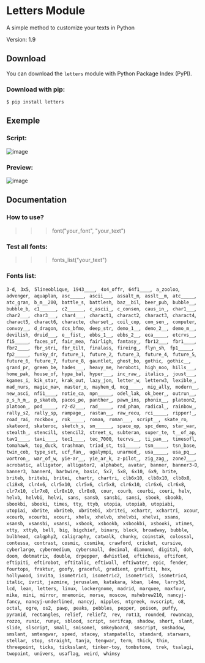 # Letters Module
A simple method to customize your texts in Python

Version: 1.9

## Download

You can download the `letters` module with Python Package Index (PyPI).

### Download with pip:

`$ pip install letters`

## Exemple

### Script:

![image](https://media.discordapp.net/attachments/850635541778792459/872855875235242004/unknown.png)

### Preview:

![image](https://media.discordapp.net/attachments/850635541778792459/872565442143723530/unknown.png)

## Documentation

### How to use?

>>> font("your_font", "your_text")

### Test all fonts:

>>> fonts_list("your_text")

### Fonts list:

`3-d`, ` 3x5`, ` 5lineoblique`, ` 1943____`, ` 4x4_offr`, ` 64f1____`, ` a_zooloo`, ` advenger`, ` aquaplan`, ` asc_____`, ` ascii___`, ` assalt_m`, ` asslt__m`, ` atc_____`, ` atc_gran`, ` b_m__200`, ` battle_s`, ` battlesh`, ` baz__bil`, ` beer_pub`, ` bubble__`, ` bubble_b`, ` c1______`, ` c2______`, ` c_ascii_`, ` c_consen`, ` caus_in_`, ` char1___`, ` char2___`, ` char3___`, ` char4___`, ` charact1`, ` charact2`, ` charact3`, ` charact4`, ` charact5`, ` charact6`, ` characte`, ` charset_`, ` coil_cop`, ` com_sen_`, ` computer`, ` convoy__`, ` d_dragon`, ` dcs_bfmo`, ` deep_str`, ` demo_1__`, ` demo_2__`, ` demo_m__`, ` devilish`, ` druid___`, ` e__fist_`, ` ebbs_1__`, ` ebbs_2__`, ` eca_____`, ` etcrvs__`, ` f15_____`, ` faces_of`, ` fair_mea`, ` fairligh`, ` fantasy_`, ` fbr12___`, ` fbr1____`, ` fbr2____`, ` fbr_stri`, ` fbr_tilt`, ` finalass`, ` fireing_`, ` flyn_sh`, ` fp1_____`, ` fp2_____`, ` funky_dr`, ` future_1`, ` future_2`, ` future_3`, ` future_4`, ` future_5`, ` future_6`, ` future_7`, ` future_8`, ` gauntlet`, ` ghost_bo`, ` gothic`, ` gothic__`, ` grand_pr`, ` green_be`, ` hades___`, ` heavy_me`, ` heroboti`, ` high_noo`, ` hills___`, ` home_pak`, ` house_of`, ` hypa_bal`, ` hyper___`, ` inc_raw_`, ` italics_`, ` joust___`, ` kgames_i`, ` kik_star`, ` krak_out`, ` lazy_jon`, ` letter_w`, ` letterw3`, ` lexible_`, ` mad_nurs`, ` magic_ma>`, ` master_o`, ` mayhem_d`, ` mcg_____`, ` mig_ally`, ` modern__`, ` new_asci`, ` nfi1____`, ` notie_ca`, ` npn_____`, ` odel_lak`, ` ok_beer_`, ` outrun__`, ` p_s_h_m_`, ` p_skateb`, ` pacos_pe`, ` panther_`, ` pawn_ins`, ` phonix__`, ` platoon2`, ` platoon_`, ` pod_____`, ` r2-d2___`, ` rad_____`, ` rad_phan`, ` radical_`, ` rainbow_`, ` rally_s2`, ` rally_sp`, ` rampage_`, ` rastan__`, ` raw_recu`, ` rci_____`, ` ripper!_`, ` road_rai`, ` rockbox_`, ` rok_____`, ` roman`, ` roman___`, ` script__`, ` skate_ro`, ` skateord`, ` skateroc`, ` sketch_s`, ` sm______`, ` space_op`, ` spc_demo`, ` star_war`, ` stealth_`, ` stencil1`, ` stencil2`, ` street_s`, ` subteran`, ` super_te`, ` t__of_ap`, ` tav1____`, ` taxi____`, ` tec1____`, ` tec_7000`, ` tecrvs__`, ` ti_pan__`, ` timesofl`, ` tomahawk`, ` top_duck`, ` trashman`, ` triad_st`, ` ts1_____`, ` tsm_____`, ` tsn_base`, ` twin_cob`, ` type_set`, ` ucf_fan_`, ` ugalympi`, ` unarmed_`, ` usa_____`, ` usa_pq__`, ` vortron_`, ` war_of_w`, ` yie-ar__`, ` yie_ar_k`, ` z-pilot_`, ` zig_zag_`, ` zone7___`, ` acrobatic`, ` alligator`, ` alligator2`, ` alphabet`, ` avatar`, ` banner`, ` banner3-D`, ` banner3`, ` banner4`, ` barbwire`, ` basic`, ` 5x7`, ` 5x8`, ` 6x10`, ` 6x9`, ` brite`, ` briteb`, ` britebi`, ` britei`, ` chartr`, ` chartri`, ` clb6x10`, ` clb8x10`, ` clb8x8`, ` cli8x8`, ` clr4x6`, ` clr5x10`, ` clr5x6`, ` clr5x8`, ` clr6x10`, ` clr6x6`, ` clr6x8`, ` clr7x10`, ` clr7x8`, ` clr8x10`, ` clr8x8`, ` cour`, ` courb`, ` courbi`, ` couri`, ` helv`, ` helvb`, ` helvbi`, ` helvi`, ` sans`, ` sansb`, ` sansbi`, ` sansi`, ` sbook`, ` sbookb`, ` sbookbi`, ` sbooki`, ` times`, ` tty`, ` ttyb`, ` utopia`, ` utopiab`, ` utopiabi`, ` utopiai`, ` xbrite`, ` xbriteb`, ` xbritebi`, ` xbritei`, ` xchartr`, ` xchartri`, ` xcour`, ` xcourb`, ` xcourbi`, ` xcouri`, ` xhelv`, ` xhelvb`, ` xhelvbi`, ` xhelvi`, ` xsans`, ` xsansb`, ` xsansbi`, ` xsansi`, ` xsbook`, ` xsbookb`, ` xsbookbi`, ` xsbooki`, ` xtimes`, ` xtty`, ` xttyb`, ` bell`, ` big`, ` bigchief`, ` binary`, ` block`, ` broadway`, ` bubble`, ` bulbhead`, ` calgphy2`, ` caligraphy`, ` catwalk`, ` chunky`, ` coinstak`, ` colossal`, ` contessa`, ` contrast`, ` cosmic`, ` cosmike`, ` crawford`, ` cricket`, ` cursive`, ` cyberlarge`, ` cybermedium`, ` cybersmall`, ` decimal`, ` diamond`, ` digital`, ` doh`, ` doom`, ` dotmatrix`, ` double`, ` drpepper`, ` dwhistled`, ` eftichess`, ` eftifont`, ` eftipiti`, ` eftirobot`, ` eftitalic`, ` eftiwall`, ` eftiwater`, ` epic`, ` fender`, ` fourtops`, ` fraktur`, ` goofy`, ` graceful`, ` gradient`, ` graffiti`, ` hex`, ` hollywood`, ` invita`, ` isometric1`, ` isometric2`, ` isometric3`, ` isometric4`, ` italic`, ` ivrit`, ` jazmine`, ` jerusalem`, ` katakana`, ` kban`, ` l4me`, ` larry3d`, ` lcd`, ` lean`, ` letters`, ` linux`, ` lockergnome`, ` madrid`, ` marquee`, ` maxfour`, ` mike`, ` mini`, ` mirror`, ` mnemonic`, ` morse`, ` moscow`, ` mshebrew210`, ` nancyj-fancy`, ` nancyj-underlined`, ` nancyj`, ` nipples`, ` ntgreek`, ` nvscript`, ` o8`, ` octal`, ` ogre`, ` os2`, ` pawp`, ` peaks`, ` pebbles`, ` pepper`, ` poison`, ` puffy`, ` pyramid`, ` rectangles`, ` relief`, ` relief2`, ` rev`, ` rot13`, ` rounded`, ` rowancap`, ` rozzo`, ` runic`, ` runyc`, ` sblood`, ` script`, ` serifcap`, ` shadow`, ` short`, ` slant`, ` slide`, ` slscript`, ` small`, ` smisome1`, ` smkeyboard`, ` smscript`, ` smshadow`, ` smslant`, ` smtengwar`, ` speed`, ` stacey`, ` stampatello`, ` standard`, ` starwars`, ` stellar`, ` stop`, ` straight`, ` tanja`, ` tengwar`, ` term`, ` thick`, ` thin`, ` threepoint`, ` ticks`, ` ticksslant`, ` tinker-toy`, ` tombstone`, ` trek`, ` tsalagi`, ` twopoint`, ` univers`, ` usaflag`, ` weird`, ` whimsy`
